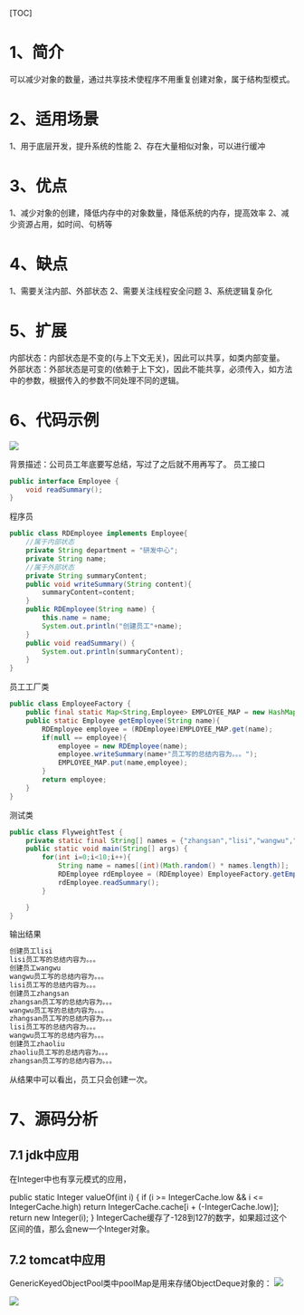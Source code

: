 [TOC]

# 1、简介
可以减少对象的数量，通过共享技术使程序不用重复创建对象，属于结构型模式。

# 2、适用场景
1、用于底层开发，提升系统的性能
2、存在大量相似对象，可以进行缓冲

# 3、优点
1、减少对象的创建，降低内存中的对象数量，降低系统的内存，提高效率
2、减少资源占用，如时间、句柄等

# 4、缺点
1、需要关注内部、外部状态
2、需要关注线程安全问题
3、系统逻辑复杂化

# 5、扩展
内部状态：内部状态是不变的(与上下文无关)，因此可以共享，如类内部变量。
外部状态：外部状态是可变的(依赖于上下文)，因此不能共享，必须传入，如方法中的参数，根据传入的参数不同处理不同的逻辑。

# 6、代码示例
![](https://img.hacpai.com/file/2019/07/image-ff5422ec.png?imageView2/2/w/768/format/jpg/interlace/1/q/100)

背景描述：公司员工年底要写总结，写过了之后就不用再写了。
员工接口
```java
public interface Employee {
    void readSummary();
}
```
程序员
```java
public class RDEmployee implements Employee{
    //属于内部状态
    private String department = "研发中心";
    private String name;
    //属于外部状态
    private String summaryContent;
    public void writeSummary(String content){
        summaryContent=content;
    }
    public RDEmployee(String name) {
        this.name = name;
        System.out.println("创建员工"+name);
    }
    public void readSummary() {
        System.out.println(summaryContent);
    }
}
```
员工工厂类
```java
public class EmployeeFactory {
    public final static Map<String,Employee> EMPLOYEE_MAP = new HashMap<String, Employee>();
    public static Employee getEmployee(String name){
        RDEmployee employee = (RDEmployee)EMPLOYEE_MAP.get(name);
        if(null == employee){
            employee = new RDEmployee(name);
            employee.writeSummary(name+"员工写的总结内容为。。。");
            EMPLOYEE_MAP.put(name,employee);
        }
        return employee;
    }
}
```
测试类
```java
public class FlyweightTest {
    private static final String[] names = {"zhangsan","lisi","wangwu","zhaoliu"};
    public static void main(String[] args) {
        for(int i=0;i<10;i++){
            String name = names[(int)(Math.random() * names.length)];
            RDEmployee rdEmployee = (RDEmployee) EmployeeFactory.getEmployee(name);
            rdEmployee.readSummary();
        }

    }
}
```
输出结果
```java
创建员工lisi
lisi员工写的总结内容为。。。
创建员工wangwu
wangwu员工写的总结内容为。。。
lisi员工写的总结内容为。。。
创建员工zhangsan
zhangsan员工写的总结内容为。。。
wangwu员工写的总结内容为。。。
zhangsan员工写的总结内容为。。。
lisi员工写的总结内容为。。。
wangwu员工写的总结内容为。。。
创建员工zhaoliu
zhaoliu员工写的总结内容为。。。
zhangsan员工写的总结内容为。。。
```
从结果中可以看出，员工只会创建一次。

# 7、源码分析
## 7.1 jdk中应用
在Integer中也有享元模式的应用，

public static Integer valueOf(int i) {
        if (i >= IntegerCache.low && i <= IntegerCache.high)
            return IntegerCache.cache[i + (-IntegerCache.low)];
        return new Integer(i);
    }
IntegerCache缓存了-128到127的数字，如果超过这个区间的值，那么会new一个Integer对象。

## 7.2 tomcat中应用
GenericKeyedObjectPool类中poolMap是用来存储ObjectDeque对象的：
![](https://img.hacpai.com/file/2019/07/image-944e5614.png?imageView2/2/w/768/format/jpg/interlace/1/q/100)

![](https://img.hacpai.com/file/2019/07/image-2f30a097.png?imageView2/2/w/768/format/jpg/interlace/1/q/100)